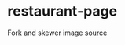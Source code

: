 ﻿# restaurant-page




Fork and skewer image [source](https://sites.psu.edu/michaelmagnotti/2020/03/20/so-close-you-can-taste-it-skewers-forks-and-more/)
